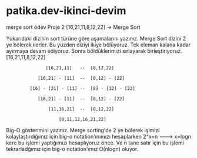 # patika.dev-ikinci-devim
merge sort ödev
Proje 2 [16,21,11,8,12,22] -> Merge Sort

Yukarıdaki dizinin sort türüne göre aşamalarını yazınız.
Merge Sort dizini 2 ye bölerek ilerler.
Bu yüzden diziyi ikiye bölüyoruz.
Tek eleman kalana kadar ayırmaya devam ediyoruz.
Sonra böldüklerimizi sırlayarak birleştiriyoruz. 
                      [16,21,11,8,12,22]

                   [16,21,11]   --  [8,12,22]
                 
                [16,21] - [11]  --  [8,12] - [22]
                
             [16] - [21] - [11] --  [8] - [12] - [22]
             
                [16,21] - [11]  --  [8,12] - [22]

                    [11,16,21]  --  [8,12,22]
                   
                        [8,11,12,16,21,22]  
Big-O gösterimini yazınız.
Merge sorting'de 2 ye bölerek işimizi kolaylaştırdığımız için big-o notation'ınımızı hesaplarken 2^x=n ---> x=logn kere bu işlemi yaptığımızı hesaplıyoruz önce.
Ve n tane satır için bu işlemi tekrarladğımız için big-o notation'ımız O(nlogn) oluyor.
